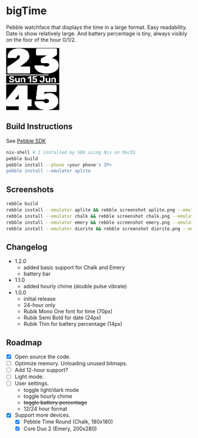 # bigTime

Pebble watchface that displays the time in a large format. Easy readability. Date is show relatively large. And battery percentage is tiny, always visibly on the foor of the hour 0/1/2.

![screenshot](scr_aplite.png)
## Build Instructions
See [Pebble SDK](https://developer.rebble.io)

```bash
nix-shell # I installed my SDK using Nix on MacOS
pebble build
pebble install --phone <your phone's IP>
pebble install --emulator aplite
```

## Screenshots
```bash
rebble build
rebble install --emulator aplite && rebble screenshot aplite.png --emulator aplite
rebble install --emulator chalk && rebble screenshot chalk.png --emulator chalk
rebble install --emulator emery && rebble screenshot emery.png --emulator emery
rebble install --emulator diorite && rebble screenshot diorite.png --emulator diorite
```

## Changelog
- 1.2.0
    - added basic support for Chalk and Emery
    - battery bar
- 1.1.0
    - added hourly chime (double pulse vibrate)
- 1.0.0
    - initial release
    - 24-hour only
    - Rubik Mono One font for time (70px)
    - Rubik Semi Bold for date (24px)
    - Rubik Thin for battery percentage (14px)

## Roadmap
- [x] Open source the code.
- [ ] Optimize memory. Unloading unused bitmaps.
- [ ] Add 12-hour support?
- [ ] Light mode.
- [ ] User settings.
    - toggle light/dark mode
    - toggle hourly chime
    - ~~toggle battery percentage~~
    - 12/24 hour format
- [x] Support more devices.
    - [x] Pebble Time Round (Chalk, 180x180)
    - [x] Core Duo 2 (Emery, 200x280)
